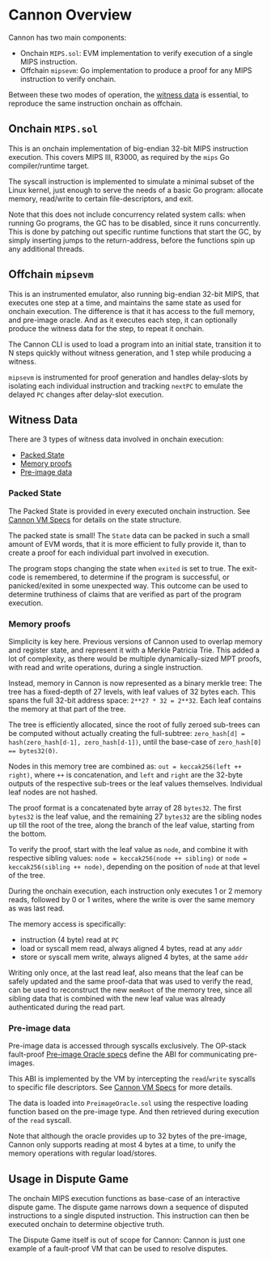 # Cannon Overview

Cannon has two main components:

- Onchain `MIPS.sol`: EVM implementation to verify execution of a single MIPS instruction.
- Offchain `mipsevm`: Go implementation to produce a proof for any MIPS instruction to verify onchain.

Between these two modes of operation, the [witness data](#witness-data) is essential,
to reproduce the same instruction onchain as offchain.

## Onchain `MIPS.sol`

This is an onchain implementation of big-endian 32-bit MIPS instruction execution.
This covers MIPS III, R3000, as required by the `mips` Go compiler/runtime target.

The syscall instruction is implemented to simulate a minimal subset of the Linux kernel,
just enough to serve the needs of a basic Go program:
allocate memory, read/write to certain file-descriptors, and exit.

Note that this does not include concurrency related system calls: when running Go programs,
the GC has to be disabled, since it runs concurrently.
This is done by patching out specific runtime functions that start the GC,
by simply inserting jumps to the return-address, before the functions spin up any additional threads.

## Offchain `mipsevm`

This is an instrumented emulator, also running big-endian 32-bit MIPS, that executes one step at a time,
and maintains the same state as used for onchain execution.
The difference is that it has access to the full memory, and pre-image oracle.
And as it executes each step, it can optionally produce the witness data for the step, to repeat it onchain.

The Cannon CLI is used to load a program into an initial state,
transition it to N steps quickly without witness generation, and 1 step while producing a witness.

`mipsevm` is instrumented for proof generation and handles delay-slots by isolating each individual instruction
and tracking `nextPC` to emulate the delayed `PC` changes after delay-slot execution.

## Witness Data

There are 3 types of witness data involved in onchain execution:

- [Packed State](#packed-state)
- [Memory proofs](#memory-proofs)
- [Pre-image data](#pre-image-data)

### Packed State

The Packed State is provided in every executed onchain instruction.
See [Cannon VM Specs](https://github.com/ethereum-optimism/specs/blob/main/specs/fault-proof/cannon-fault-proof-vm.md#state)
for
details on the state structure.

The packed state is small! The `State` data can be packed in such a small amount of EVM words,
that it is more efficient to fully provide it, than to create a proof for each individual part involved in execution.

The program stops changing the state when `exited` is set to true. The exit-code is remembered,
to determine if the program is successful, or panicked/exited in some unexpected way.
This outcome can be used to determine truthiness of claims that are verified as part of the program execution.

### Memory proofs

Simplicity is key here. Previous versions of Cannon used to overlap memory and register state,
and represent it with a Merkle Patricia Trie.
This added a lot of complexity, as there would be multiple dynamically-sized MPT proofs,
with read and write operations, during a single instruction.

Instead, memory in Cannon is now represented as a binary merkle tree:
The tree has a fixed-depth of 27 levels, with leaf values of 32 bytes each.
This spans the full 32-bit address space: `2**27 * 32 = 2**32`.
Each leaf contains the memory at that part of the tree.

The tree is efficiently allocated, since the root of fully zeroed sub-trees
can be computed without actually creating the full-subtree: `zero_hash[d] = hash(zero_hash[d-1], zero_hash[d-1])`,
until the base-case of `zero_hash[0] == bytes32(0)`.

Nodes in this memory tree are combined as: `out = keccak256(left ++ right)`, where `++` is concatenation,
and `left` and `right` are the 32-byte outputs of the respective sub-trees or the leaf values themselves.
Individual leaf nodes are not hashed.

The proof format is a concatenated byte array of 28 `bytes32`. The first `bytes32` is the leaf value,
and the remaining 27 `bytes32` are the sibling nodes up till the root of the tree,
along the branch of the leaf value, starting from the bottom.

To verify the proof, start with the leaf value as `node`, and combine it with respective sibling values:
`node = keccak256(node ++ sibling)` or `node = keccak256(sibling ++ node)`,
depending on the position of `node` at that level of the tree.

During the onchain execution, each instruction only executes 1 or 2 memory reads, followed by 0 or 1 writes,
where the write is over the same memory as was last read.

The memory access is specifically:

- instruction (4 byte) read at `PC`
- load or syscall mem read, always aligned 4 bytes, read at any `addr`
- store or syscall mem write, always aligned 4 bytes, at the same `addr`

Writing only once, at the last read leaf, also means that the leaf can be safely updated and the same proof-data
that was used to verify the read, can be used to reconstruct the new `memRoot` of the memory tree,
since all sibling data that is combined with the new leaf value was already authenticated during the read part.

### Pre-image data

Pre-image data is accessed through syscalls exclusively.
The OP-stack
fault-proof [Pre-image Oracle specs](https://github.com/ethereum-optimism/specs/blob/main/specs/fault-proof/index.md#pre-image-oracle)
define the ABI for communicating pre-images.

This ABI is implemented by the VM by intercepting the `read`/`write` syscalls to specific file descriptors.
See [Cannon VM Specs](https://github.com/ethereum-optimism/specs/blob/main/specs/fault-proof/cannon-fault-proof-vm.md#io)
for more details.

The data is loaded into `PreimageOracle.sol` using the respective loading function based on the pre-image type.
And then retrieved during execution of the `read` syscall.

Note that although the oracle provides up to 32 bytes of the pre-image,
Cannon only supports reading at most 4 bytes at a time, to unify the memory operations with regular load/stores.

## Usage in Dispute Game

The onchain MIPS execution functions as base-case of an interactive dispute game.
The dispute game narrows down a sequence of disputed instructions to a single disputed instruction.
This instruction can then be executed onchain to determine objective truth.

The Dispute Game itself is out of scope for Cannon: Cannon is just one example of a fault-proof VM that
can be used to resolve disputes.
